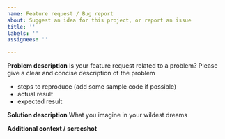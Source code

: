 ```yaml
---
name: Feature request / Bug report
about: Suggest an idea for this project, or report an issue
title: ''
labels: ''
assignees: ''

---
```


**Problem description**
Is your feature request related to a problem? Please give a clear and concise description of the problem
  - steps to reproduce (add some sample code if possible)
  - actual result
  - expected result

**Solution description**
What you imagine in your wildest dreams

**Additional context / screeshot**
